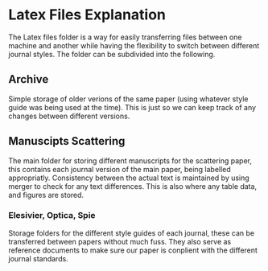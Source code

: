 # Latex Files Explanation

The Latex files folder is a way for easily transferring files
between one machine and another while having the flexibility
to switch between different journal styles. The folder can be
subdivided into the following.

## Archive

Simple storage of older verions of the same paper (using
whatever style guide was being used at the time). This is just
so we can keep track of any changes between different versions.

## Manuscipts Scattering

The main folder for storing different manuscripts for the
scattering paper, this contains each journal version of the
main paper, being labelled appropriatly. Consistency between
the actual text is maintained by using merger to check for any
text differences. This is also where any table data, and
figures are stored.

### Elesivier, Optica, Spie

Storage folders for the different style guides of each
journal, these can be transferred between papers without much
fuss. They also serve as reference documents to make sure our
paper is conplient with the different journal standards.

